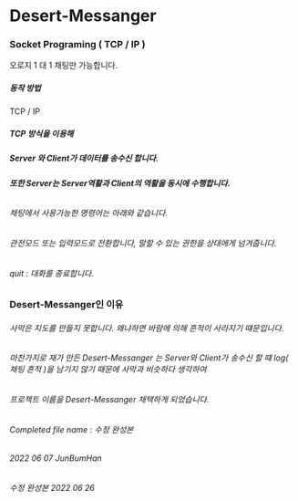# Desert-Messanger
### Socket Programing ( TCP / IP )
오로지 1 대 1 채팅만 가능합니다.


##### 동작 방법
TCP / IP 
##### TCP 방식을 이용해 
##### Server 와 Client가 데이터를 송수신 합니다.
##### 또한 Server는 Server역활과 Client의 역활을 동시에 수행합니다.
###### 
###### 채팅에서 사용가능한 명령어는 아래와 같습니다.
###### 관전모드 또는 입력모드로 전환합니다, 말할 수 있는 권한을 상대에게 넘겨줍니다.
###### quit : 대화를 종료합니다.
######
### Desert-Messanger인 이유
###### 사막은 지도를 만들지 못합니다.  왜냐하면 바람에 의해 흔적이 사라지기 떄문입니다.
###### 마찬가지로 재가 만든 Desert-Messanger 는 Server와 Client가 송수신 할 떄  log( 채팅 흔적 )을 남기지 않기 때문에 사막과 비슷하다 생각하여
###### 프로젝트 이름을 Desert-Messanger 채택하게 되었습니다.   

###### Completed file name : 수정 완성본
###### 2022 06 07 JunBumHan
###### 수정 완성본 2022 06 26 
